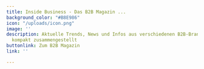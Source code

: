 ```yaml
---
title: Inside Business - Das B2B Magazin ...
background_color: "#B8E986"
icon: "/uploads/icon.png"
image: ''
description: Aktuelle Trends, News und Infos aus verschiedenen B2B-Branchen für SIe
  kompakt zusammengestellt
buttonlink: Zum B2B Magazin
link: ''

---
```

